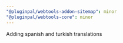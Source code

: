 ```yaml
---
"@pluginpal/webtools-addon-sitemap": minor
"@pluginpal/webtools-core": minor
---
```


Adding spanish and turkish translations
